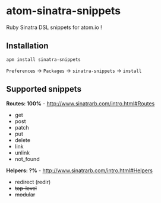 # atom-sinatra-snippets

Ruby Sinatra DSL snippets for atom.io !


## Installation

```
apm install sinatra-snippets
```

`Preferences` -> `Packages` -> `sinatra-snippets` -> `install`


## Supported snippets


**Routes: 100%** - http://www.sinatrarb.com/intro.html#Routes

* get
* post
* patch
* put
* delete
* link
* unlink
* not_found

**Helpers: ?%** - http://www.sinatrarb.com/intro.html#Helpers

* redirect (redir)
* ~~top-level~~
* ~~modular~~
